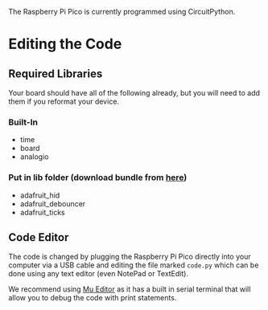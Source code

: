 The Raspberry Pi Pico is currently programmed using CircuitPython.

# Editing the Code
## Required Libraries
Your board should have all of the following already, but you will need to add them if you reformat your device.

### Built-In
- time
- board
- analogio

### Put in lib folder (download bundle from [here](https://circuitpython.org/libraries))
- adafruit_hid
- adafruit_debouncer
- adafruit_ticks

## Code Editor
The code is changed by plugging the Raspberry Pi Pico directly into your computer via a USB cable and editing the file marked `code.py` which can be done using any text editor (even NotePad or TextEdit).

We recommend using [Mu Editor](https://codewith.mu/en/download) as it has a built in serial terminal that will allow you to debug the code with print statements.